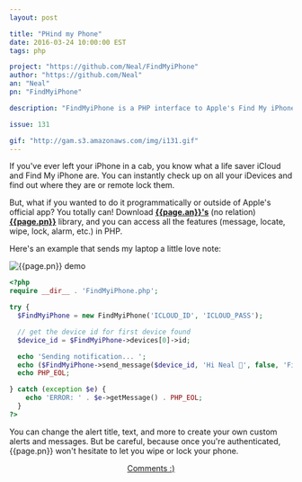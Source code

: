```yaml
---
layout: post

title: "PHind my Phone"
date: 2016-03-24 10:00:00 EST
tags: php

project: "https://github.com/Neal/FindMyiPhone"
author: "https://github.com/Neal"
an: "Neal"
pn: "FindMyiPhone"

description: "FindMyiPhone is a PHP interface to Apple's Find My iPhone service."

issue: 131

gif: "http://gam.s3.amazonaws.com/img/i131.gif"
---
```


If you've ever left your iPhone in a cab, you know what a life saver iCloud and Find My iPhone are. You can instantly check up on all your iDevices and find out where they are or remote lock them.

But, what if you wanted to do it programmatically or outside of Apple's official app? You totally can! Download <strong><a href="{{page.author}}" title="{{page.an}} on GitHub" target="_blank">{{page.an}}'s</a></strong> (no relation) <strong><a href="{{page.project}}" title="{{page.pn}} on GitHub" target="_blank">{{page.pn}}</a></strong> library, and you can access all the features (message, locate, wipe, lock, alarm, etc.) in PHP.

Here's an example that sends my laptop a little love note:

<img src="{{page.gif}}" class="demo" alt="{{page.pn}} demo">

```php
<?php
require __dir__ . 'FindMyiPhone.php';

try {
  $FindMyiPhone = new FindMyiPhone('ICLOUD_ID', 'ICLOUD_PASS');

  // get the device id for first device found
  $device_id = $FindMyiPhone->devices[0]->id;

  echo 'Sending notification... ';
  echo ($FindMyiPhone->send_message($device_id, 'Hi Neal 👻', false, 'FindMyiPhone')->statusCo$
  echo PHP_EOL;

} catch (exception $e) {
    echo 'ERROR: ' . $e->getMessage() . PHP_EOL;
  }
?>
```

You can change the alert title, text, and more to create your own custom alerts and messages. But be careful, because once you're authenticated, {{page.pn}} won't hesitate to let you wipe or lock your phone.

<center><a href="{{ page.url }}#comments" class="btn btn-primary btn-comment" title="Discuss this issue of Git @ Me online">Comments :)</a></center>

